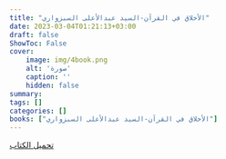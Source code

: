 ```yaml
---
title: "الأخلاق في القرآن-السيد عبدالأعلى السبزواري"
date: 2023-03-04T01:21:13+03:00
draft: false
ShowToc: False
cover:
    image: img/4book.png
    alt: 'صورة'
    caption: ''
    hidden: false
summary: 
tags: []
categories: []
books: ["الأخلاق في القرآن-السيد عبدالأعلى السبزواري"]
---
```

[تحميل الكتاب](https://files.akhlagona.com/bigfiles/4.pdf)
